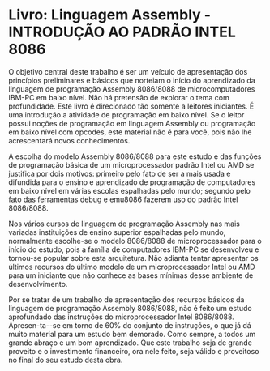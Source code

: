# Livro: Linguagem Assembly - INTRODUÇÃO AO PADRÃO INTEL 8086

O objetivo central deste trabalho é ser um veículo de apresentação dos princípios preliminares e básicos que norteiam o início do aprendizado da linguagem de programação Assembly 8086/8088 de microcomputadores IBM-PC em baixo nível. Não há pretensão de explorar o tema com profundidade. Este livro é direcionado tão somente a leitores iniciantes. É uma introdução a atividade de programação em baixo nível. Se o leitor possui noções de programação em linguagem Assembly ou programação em baixo nível com opcodes, este material não é para você, pois não lhe acrescentará novos conhecimentos.

A escolha do modelo Assembly 8086/8088 para este estudo e das funções de programação básica de um microprocessador padrão Intel ou AMD se justifica por dois motivos: primeiro pelo fato de ser a mais usada e difundida para o ensino e aprendizado de programação de computadores em baixo nível em várias escolas espalhadas pelo mundo; segundo pelo fato das ferramentas debug e emu8086 fazerem uso do padrão Intel 8086/8088.

Nos vários cursos de linguagem de programação Assembly nas mais variadas instituições de ensino superior espalhadas pelo mundo, normalmente escolhe-se o modelo 8086/8088 de microprocessador para o início do estudo, pois a família de computadores IBM-PC se desenvolveu e tornou-se popular sobre esta arquitetura. Não adianta tentar apresentar os últimos recursos do último modelo de um microprocessador Intel ou AMD para um iniciante que não conhece as bases mínimas desse ambiente de desenvolvimento.

Por se tratar de um trabalho de apresentação dos recursos básicos da linguagem de programação Assembly 8086/8088, não é feito um estudo aprofundado das instruções do microprocessador Intel 8086/8088. Apresen-ta--se em torno de 60% do conjunto de instruções, o que já dá muito material para um estudo bem demorado.
Como sempre, a todos um grande abraço e um bom aprendizado. Que este trabalho seja de grande proveito e o investimento financeiro, ora nele feito, seja válido e proveitoso no final do seu estudo desta obra.
